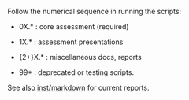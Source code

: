 Follow the numerical sequence in running the scripts:

- 0X.*   : core assessment (required)

- 1X.*   : assessment presentations  

- {2+}X.*  : miscellaneous docs, reports

- 99*  : deprecated or testing scripts.


See also [inst/markdown](inst/markdown) for current reports.
